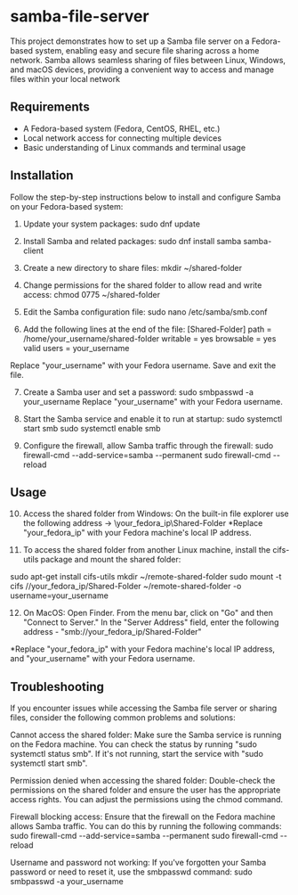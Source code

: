 # samba-file-server
This project demonstrates how to set up a Samba file server on a Fedora-based system, enabling easy and secure file sharing across a home network. Samba allows seamless sharing of files between Linux, Windows, and macOS devices, providing a convenient way to access and manage files within your local network

## Requirements

- A Fedora-based system (Fedora, CentOS, RHEL, etc.)
- Local network access for connecting multiple devices
- Basic understanding of Linux commands and terminal usage

## Installation

Follow the step-by-step instructions below to install and configure Samba on your Fedora-based system:

1. Update your system packages:
     sudo dnf update

2. Install Samba and related packages:
     sudo dnf install samba samba-client
     
3. Create a new directory to share files:
     mkdir ~/shared-folder
     
4. Change permissions for the shared folder to allow read and write access:
     chmod 0775 ~/shared-folder

5. Edit the Samba configuration file:
      sudo nano /etc/samba/smb.conf
      
6. Add the following lines at the end of the file:
[Shared-Folder]
path = /home/your_username/shared-folder
writable = yes
browsable = yes
valid users = your_username

Replace "your_username" with your Fedora username.
Save and exit the file.

7. Create a Samba user and set a password:
    sudo smbpasswd -a your_username
Replace "your_username" with your Fedora username.

8. Start the Samba service and enable it to run at startup:
     sudo systemctl start smb
     sudo systemctl enable smb

9. Configure the firewall, allow Samba traffic through the firewall:
    sudo firewall-cmd --add-service=samba --permanent
    sudo firewall-cmd --reload
    
## Usage

10. Access the shared folder from Windows:
    On the built-in file explorer use the following address -> \\your_fedora_ip\Shared-Folder
*Replace "your_fedora_ip" with your Fedora machine's local IP address.

11. To access the shared folder from another Linux machine, install the cifs-utils package and mount the shared folder:

  sudo apt-get install cifs-utils
  mkdir ~/remote-shared-folder
  sudo mount -t cifs //your_fedora_ip/Shared-Folder ~/remote-shared-folder -o username=your_username
  
12. On MacOS: 
   Open Finder.
   From the menu bar, click on "Go" and then "Connect to Server."
   In the "Server Address" field, enter the following address - "smb://your_fedora_ip/Shared-Folder"

*Replace "your_fedora_ip" with your Fedora machine's local IP address, and "your_username" with your Fedora username.



## Troubleshooting

If you encounter issues while accessing the Samba file server or sharing files, consider the following common problems and solutions:

Cannot access the shared folder: Make sure the Samba service is running on the Fedora machine. You can check the status by running "sudo systemctl status smb". If it's not running, start the service with "sudo systemctl start smb".

Permission denied when accessing the shared folder: Double-check the permissions on the shared folder and ensure the user has the appropriate access rights. You can adjust the permissions using the chmod command.

Firewall blocking access: Ensure that the firewall on the Fedora machine allows Samba traffic. You can do this by running the following commands:
    sudo firewall-cmd --add-service=samba --permanent
    sudo firewall-cmd --reload

Username and password not working: If you've forgotten your Samba password or need to reset it, use the smbpasswd command:
    sudo smbpasswd -a your_username
